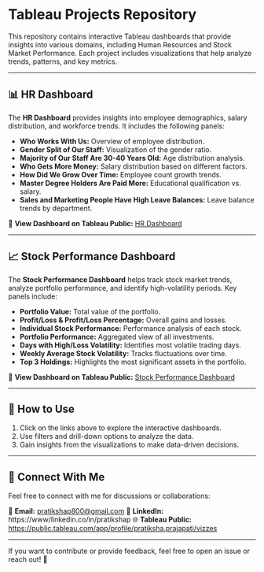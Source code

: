 # Tableau Projects Repository  
 
This repository contains interactive Tableau dashboards that provide insights into various domains, including Human Resources and Stock Market Performance. Each project includes visualizations that help analyze trends, patterns, and key metrics.
 
---
 
## 📊 HR Dashboard  
 
The **HR Dashboard** provides insights into employee demographics, salary distribution, and workforce trends. It includes the following panels:
 
- **Who Works With Us:** Overview of employee distribution.
- **Gender Split of Our Staff:** Visualization of the gender ratio.
- **Majority of Our Staff Are 30-40 Years Old:** Age distribution analysis.
- **Who Gets More Money:** Salary distribution based on different factors.
- **How Did We Grow Over Time:** Employee count growth trends.
- **Master Degree Holders Are Paid More:** Educational qualification vs. salary.
- **Sales and Marketing People Have High Leave Balances:** Leave balance trends by department.
 
🔗 **View Dashboard on Tableau Public:** [HR Dashboard](https://public.tableau.com/app/profile/pratiksha.prajapati/viz/HRDashboard_17297676893800/Dashboard1)
 
---
 
## 📈 Stock Performance Dashboard  
 
The **Stock Performance Dashboard** helps track stock market trends, analyze portfolio performance, and identify high-volatility periods. Key panels include:
 
- **Portfolio Value:** Total value of the portfolio.
- **Profit/Loss & Profit/Loss Percentage:** Overall gains and losses.
- **Individual Stock Performance:** Performance analysis of each stock.
- **Portfolio Performance:** Aggregated view of all investments.
- **Days with High/Loss Volatility:** Identifies most volatile trading days.
- **Weekly Average Stock Volatility:** Tracks fluctuations over time.
- **Top 3 Holdings:** Highlights the most significant assets in the portfolio.
 
🔗 **View Dashboard on Tableau Public:** [Stock Performance Dashboard](https://public.tableau.com/app/profile/pratiksha.prajapati/viz/StockPerformanceDashboard_17344346290810/Dashboard1)
 
---
 
## 💾 How to Use  
 
1. Click on the links above to explore the interactive dashboards.
2. Use filters and drill-down options to analyze the data.
3. Gain insights from the visualizations to make data-driven decisions.
 
---
 
## 🚀 Connect With Me  
 
Feel free to connect with me for discussions or collaborations:  
 
📧 **Email:** pratikshap800@gmail.com
🔗 **LinkedIn:** https://www/linkedin.co/in/pratikshap 
🌐 **Tableau Public:** https://public.tableau.com/app/profile/pratiksha.prajapati/vizzes
 
---
 
If you want to contribute or provide feedback, feel free to open an issue or reach out! 🚀
